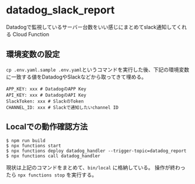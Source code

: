 # datadog_slack_report
Datadogで監視しているサーバー台数をいい感じにまとめてslack通知してくれる Cloud Function

## 環境変数の設定

`cp .env.yaml.sample .env.yaml`というコマンドを実行した後、下記の環境変数に一致する値をDatadogやSlackなどから取ってきて埋める。

```
APP_KEY: xxx # DatadogのAPP Key
API_KEY: xxx # DatadogのAPI Key
SlackToken: xxx # SlackのToken
CHANNEL_ID: xxx # Slackで通知したいchannel ID
```

## Localでの動作確認方法

```
$ npm run build
$ npx functions start
$ npx functions deploy datadog_handler --trigger-topic=datadog_report
$ npx functions call datadog_handler
```

現状は上記のコマンドをまとめて、`bin/local` に格納している。
操作が終わったら `npx functions stop` を実行する。
